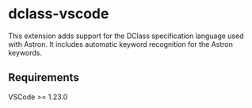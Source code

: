 # dclass-vscode

This extension adds support for the DClass specification language used with Astron. It includes automatic keyword recognition for the Astron keywords.

## Requirements

VSCode >= 1.23.0
